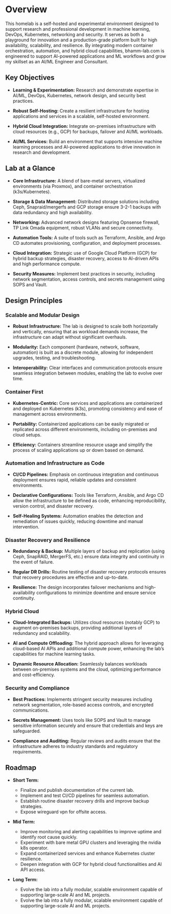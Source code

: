 # Overview

This homelab is a self-hosted and experimental environment designed to support research and professional development in machine learning, DevOps, Kubernetes, networking and security. It serves as both a playground for innovation and a production-grade platform built for high availability, scalability, and resilience. By integrating modern container orchestration, automation, and hybrid cloud capabilities, bhamm-lab.com is engineered to support AI-powered applications and ML workflows and grow my skillset as an AI/ML Engineer and Consultant.

## Key Objectives

- **Learning & Experimentation:**
  Research and demonstrate expertise in AI/ML, DevOps, Kubernetes, network design, and security best practices.

- **Robust Self-Hosting:**
  Create a resilient infrastructure for hosting applications and services in a scalable, self-hosted environment.

- **Hybrid Cloud Integration:**
  Integrate on-premises infrastructure with cloud resources (e.g., GCP) for backups, failover and AI/ML workloads.

- **AI/ML Services:**
  Build an environment that supports intensive machine learning processes and AI-powered applications to drive innovation in research and development.

## Lab at a Glance

- **Core Infrastructure:**
  A blend of bare-metal servers, virtualized environments (via Proxmox), and container orchestration (k3s/Kubernetes).

- **Storage & Data Management:**
  Distributed storage solutions including Ceph, Snapraid/mergerfs and GCP storage ensure 3-2-1 backups with data redundancy and high availability.

- **Networking:**
  Advanced network designs featuring Opnsense firewall, TP Link Omada equipment, robust VLANs and secure connectivity.

- **Automation Tools:**
  A suite of tools such as Terraform, Ansible, and Argo CD automates provisioning, configuration, and deployment processes.

- **Cloud Integration:**
  Strategic use of Google Cloud Platform (GCP) for hybrid backup strategies, disaster recovery, access to AI-driven APIs and high performance compute.

- **Security Measures:**
  Implement best practices in security, including network segmentation, access controls, and secrets management using SOPS and Vault.

## Design Principles

### Scalable and Modular Design

- **Robust Infrastructure:**
  The lab is designed to scale both horizontally and vertically, ensuring that as workload demands increase, the infrastructure can adapt without significant overhauls.

- **Modularity:**
  Each component (hardware, network, software, automation) is built as a discrete module, allowing for independent upgrades, testing, and troubleshooting.

- **Interoperability:**
  Clear interfaces and communication protocols ensure seamless integration between modules, enabling the lab to evolve over time.

### Container First

- **Kubernetes-Centric:**
  Core services and applications are containerized and deployed on Kubernetes (k3s), promoting consistency and ease of management across environments.

- **Portability:**
  Containerized applications can be easily migrated or replicated across different environments, including on-premises and cloud setups.

- **Efficiency:**
  Containers streamline resource usage and simplify the process of scaling applications up or down based on demand.

### Automation and Infrastructure as Code

- **CI/CD Pipelines:**
  Emphasis on continuous integration and continuous deployment ensures rapid, reliable updates and consistent environments.

- **Declarative Configurations:**
  Tools like Terraform, Ansible, and Argo CD allow the infrastructure to be defined as code, enhancing reproducibility, version control, and disaster recovery.

- **Self-Healing Systems:**
  Automation enables the detection and remediation of issues quickly, reducing downtime and manual intervention.

### Disaster Recovery and Resilience

- **Redundancy & Backup:**
  Multiple layers of backup and replication (using Ceph, SnapRAID, MergerFS, etc.) ensure data integrity and continuity in the event of failure.

- **Regular DR Drills:**
  Routine testing of disaster recovery protocols ensures that recovery procedures are effective and up-to-date.

- **Resilience:**
  The design incorporates failover mechanisms and high-availability configurations to minimize downtime and ensure service continuity.

### Hybrid Cloud

- **Cloud-Integrated Backups:**
  Utilizes cloud resources (notably GCP) to augment on-premises backups, providing additional layers of redundancy and scalability.

- **AI and Compute Offloading:**
  The hybrid approach allows for leveraging cloud-based AI APIs and additional compute power, enhancing the lab’s capabilities for machine learning tasks.

- **Dynamic Resource Allocation:**
  Seamlessly balances workloads between on-premises systems and the cloud, optimizing performance and cost-efficiency.

### Security and Compliance

- **Best Practices:**
  Implements stringent security measures including network segmentation, role-based access controls, and encrypted communications.

- **Secrets Management:**
  Uses tools like SOPS and Vault to manage sensitive information securely and ensure that credentials and keys are safeguarded.

- **Compliance and Auditing:**
  Regular reviews and audits ensure that the infrastructure adheres to industry standards and regulatory requirements.

## Roadmap

- **Short Term:**
  - Finalize and publish documentation of the current lab.
  - Implement and test CI/CD pipelines for seamless automation.
  - Establish routine disaster recovery drills and improve backup strategies.
  - Expose wireguard vpn for offsite access.

- **Mid Term:**
  - Improve monitoring and alerting capabilities to improve uptime and identify root cause quickly.
  - Experiment with bare metal GPU clusters and leveraging the nvidia k8s operator.
  - Expand containerized services and enhance Kubernetes cluster resilience.
  - Deepen integration with GCP for hybrid cloud functionalities and AI API access.

- **Long Term:**
  - Evolve the lab into a fully modular, scalable environment capable of supporting large-scale AI and ML projects.
  - Evolve the lab into a fully modular, scalable environment capable of supporting large-scale AI and ML projects.
